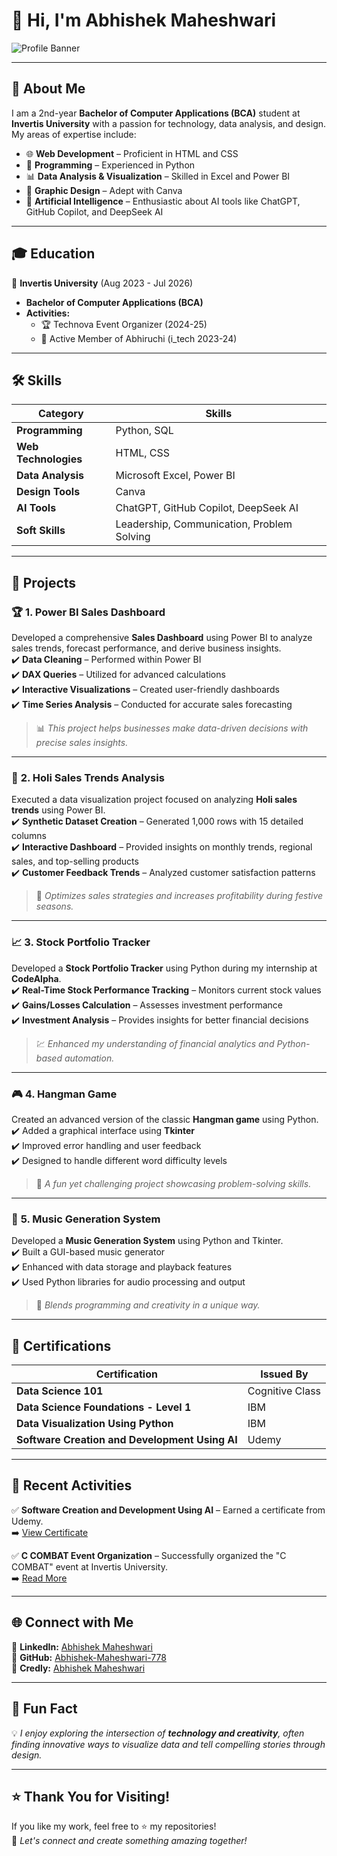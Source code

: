 # 👋 Hi, I'm Abhishek Maheshwari

![Profile Banner](https://via.placeholder.com/800x200.png?text=Welcome+to+My+GitHub+Profile)

---

## 🚀 About Me
I am a 2nd-year **Bachelor of Computer Applications (BCA)** student at **Invertis University** with a passion for technology, data analysis, and design. My areas of expertise include:

- 🌐 **Web Development** – Proficient in HTML and CSS  
- 🐍 **Programming** – Experienced in Python  
- 📊 **Data Analysis & Visualization** – Skilled in Excel and Power BI  
- 🎨 **Graphic Design** – Adept with Canva  
- 🤖 **Artificial Intelligence** – Enthusiastic about AI tools like ChatGPT, GitHub Copilot, and DeepSeek AI  

---

## 🎓 Education
📌 **Invertis University** (Aug 2023 - Jul 2026)  
- **Bachelor of Computer Applications (BCA)**  
- **Activities:**  
   - 🏆 Technova Event Organizer (2024-25)  
   - 🎯 Active Member of Abhiruchi (i_tech 2023-24)  

---

## 🛠️ Skills
| **Category**           | **Skills**                                           |
|------------------------|------------------------------------------------------|
| **Programming**        | Python, SQL                                          |
| **Web Technologies**   | HTML, CSS                                            |
| **Data Analysis**      | Microsoft Excel, Power BI                            |
| **Design Tools**       | Canva                                                |
| **AI Tools**           | ChatGPT, GitHub Copilot, DeepSeek AI                 |
| **Soft Skills**        | Leadership, Communication, Problem Solving           |

---

## 💼 Projects
### 🏆 **1. Power BI Sales Dashboard**
Developed a comprehensive **Sales Dashboard** using Power BI to analyze sales trends, forecast performance, and derive business insights.  
✔️ **Data Cleaning** – Performed within Power BI  
✔️ **DAX Queries** – Utilized for advanced calculations  
✔️ **Interactive Visualizations** – Created user-friendly dashboards  
✔️ **Time Series Analysis** – Conducted for accurate sales forecasting  

> 📊 *This project helps businesses make data-driven decisions with precise sales insights.*  

---

### 🌟 **2. Holi Sales Trends Analysis**
Executed a data visualization project focused on analyzing **Holi sales trends** using Power BI.  
✔️ **Synthetic Dataset Creation** – Generated 1,000 rows with 15 detailed columns  
✔️ **Interactive Dashboard** – Provided insights on monthly trends, regional sales, and top-selling products  
✔️ **Customer Feedback Trends** – Analyzed customer satisfaction patterns  

> 🏅 *Optimizes sales strategies and increases profitability during festive seasons.*  

---

### 📈 **3. Stock Portfolio Tracker**
Developed a **Stock Portfolio Tracker** using Python during my internship at **CodeAlpha**.  
✔️ **Real-Time Stock Performance Tracking** – Monitors current stock values  
✔️ **Gains/Losses Calculation** – Assesses investment performance  
✔️ **Investment Analysis** – Provides insights for better financial decisions  

> 💹 *Enhanced my understanding of financial analytics and Python-based automation.*  

---

### 🎮 **4. Hangman Game**
Created an advanced version of the classic **Hangman game** using Python.  
✔️ Added a graphical interface using **Tkinter**  
✔️ Improved error handling and user feedback  
✔️ Designed to handle different word difficulty levels  

> 🎯 *A fun yet challenging project showcasing problem-solving skills.*  

---

### 🎼 **5. Music Generation System**
Developed a **Music Generation System** using Python and Tkinter.  
✔️ Built a GUI-based music generator  
✔️ Enhanced with data storage and playback features  
✔️ Used Python libraries for audio processing and output  

> 🎵 *Blends programming and creativity in a unique way.*  

---

## 🏅 Certifications
| **Certification**                                    | **Issued By**             |
|------------------------------------------------------|---------------------------|
| **Data Science 101**                                 | Cognitive Class           |
| **Data Science Foundations - Level 1**               | IBM                       |
| **Data Visualization Using Python**                  | IBM                       |
| **Software Creation and Development Using AI**       | Udemy                     |

---

## 🌟 Recent Activities
✅ **Software Creation and Development Using AI** – Earned a certificate from Udemy.  
➡️ [View Certificate](https://www.linkedin.com/posts/abhishek-maheshwari-220a88338_check-out-this-certificate-i-got-for-software-activity-7305196084027355137-ESDV)  

✅ **C COMBAT Event Organization** – Successfully organized the "C COMBAT" event at Invertis University.  
➡️ [Read More](https://www.linkedin.com/posts/abhishek-maheshwari-220a88338_invertisuniversity-ccombat-techevent-activity-7295789156817920002-CZez)  

---

## 🌐 Connect with Me
📌 **LinkedIn:** [Abhishek Maheshwari](https://www.linkedin.com/in/abhishek-maheshwari-220a88338/)  
📌 **GitHub:** [Abhishek-Maheshwari-778](https://github.com/Abhishek-Maheshwari-778)  
📌 **Credly:** [Abhishek Maheshwari](https://www.credly.com/users/abhishek-maheshwari.cfa5f896)  

---

## 🎯 Fun Fact
💡 *I enjoy exploring the intersection of **technology and creativity**, often finding innovative ways to visualize data and tell compelling stories through design.*  

---

## ⭐ Thank You for Visiting!
If you like my work, feel free to ⭐️ my repositories!  
🌱 *Let's connect and create something amazing together!*  
